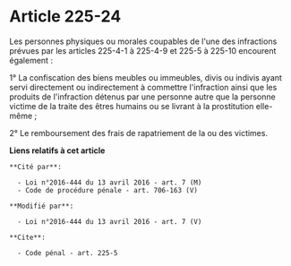 # Article 225-24

Les personnes physiques ou morales coupables de l'une des infractions prévues par les articles 225-4-1 à 225-4-9 et 225-5 à
225-10 encourent également : 

1° La confiscation des biens meubles ou immeubles, divis ou indivis ayant servi directement ou indirectement à commettre
l'infraction ainsi que les produits de l'infraction détenus par une personne autre que la personne victime de la traite des
êtres humains ou se livrant à la prostitution elle-même ; 

2° Le remboursement des frais de rapatriement de la ou des victimes.

**Liens relatifs à cet article**

	**Cité par**:

	  - Loi n°2016-444 du 13 avril 2016 - art. 7 (M)
	  - Code de procédure pénale - art. 706-163 (V)

	**Modifié par**:

	  - Loi n°2016-444 du 13 avril 2016 - art. 7 (V)

	**Cite**:

	  - Code pénal - art. 225-5
